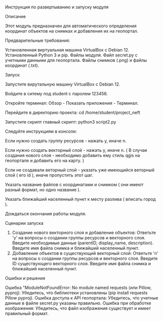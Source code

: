 Инструкция по развертыванию и запуску модуля

Описание

Этот модуль предназначен для автоматического определения координат объектов на снимках и добавления их на геопортал.

Предварительные требования:

Установленная виртуальная машина VirtualBox с Debian 12.
Установленный Python 3 и pip.
Файлы модуля.
Файл secret.py с учетными данными для геопортала.
Файлы снимков (.png) и файлы координат (.txt).



Запуск

Запустите вирутальную машину VirtualBox с Debian 12.

Войдите в ситему под student с паролем 123456.

Откройте терминал: Обзор - Показать приложения - Терминал.

Перейдите в директорию проекта: cd /home/student/project_neft

Запустите скрипт главный скрипт: python3 script2.py

Следуйте инструкциям в консоли:

Если нужно создать группу ресурсов - нажать у, иначе n.

Если нужно создать векторный слой - нажать y, иначе n. ( В случае создания нового слоя - необходимо добавить ему стиль qgis на геопортале и добавить его на карту. )

Если не создавали веторный слой - указать уже имеющийся веторный слой ( его id ), иначе пропустить этот шаг.

Указать название файлов с координатами и снимком ( они имеют разный формат, но одно название ).

Указать ближайший населенный пункт к месту разлива ( вписать город ).

Дождаться окончания работы модуля.




Сценарии запуска

1.  Создание нового векторного слоя и добавление объектов:
       Ответьте 'y' на вопросы о создании группы ресурсов и векторного слоя.
       Введите необходимые данные (parentID, display_name, description).
       Введите имя файла снимка и ближайший населенный пункт.
2.  Добавление объектов в существующий векторный слой:
       Ответьте 'n' на вопросы о создании группы ресурсов и векторного слоя.
       Введите ID существующего векторного слоя.
       Введите имя файла снимка и ближайший населенный пункт.

Ошибки и решения

Ошибка "ModuleNotFoundError: No module named requests (или Pillow, pyproj):  Убедитесь, что библиотеки установлены (pip install requests Pillow pyproj).
Ошибка доступа к API геопортала:  Убедитесь, что учетные данные в файле secret.py указаны правильно.
Ошибка при обработке изображения: Убедитесь, что файл изображения существует и имеет правильный формат.



